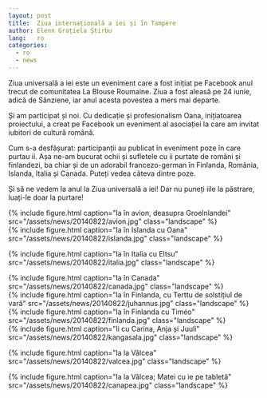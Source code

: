 ```yaml
---
layout: post
title:  Ziua internațională a iei și în Tampere
author: Elenn Grațiela Știrbu
lang:   ro
categories:
  - ro
  - news
---
```


Ziua universală a iei este un eveniment care a fost inițiat pe Facebook anul trecut de comunitatea La Blouse Roumaine. Ziua a fost aleasă pe 24 iunie, adică de Sânziene, iar anul acesta povestea a mers mai departe.

Și am participat și noi. Cu dedicație și profesionalism Oana, inițiatoarea proiectului, a creat pe Facebook un eveniment al asociației la care am invitat iubitori de cultură română.

Cum s-a desfășurat: participanții au publicat în eveniment poze în care purtau ii. Așa ne-am bucurat ochii și sufletele cu ii purtate de români și finlandezi, ba chiar și de un adorabil francezo-german în Finlanda, România, Islanda, Italia și Canada.
Puteți vedea câteva dintre poze.

Și să ne vedem la anul la Ziua universală a iei! Dar nu puneți iile la păstrare, luați-le doar la purtare!

<div class="row">
  <div class="col-md-6">
    {% include figure.html caption="Ia în avion, deasupra Groelnlandei" src="/assets/news/20140822/avion.jpg" class="landscape" %}
  </div>
  <div class="col-md-6">
    {% include figure.html caption="Ia în Islanda cu Oana" src="/assets/news/20140822/islanda.jpg" class="landscape" %}
  </div>
</div>

{% include figure.html caption="Ia în Italia cu Eltsu" src="/assets/news/20140822/italia.jpg" class="landscape" %}

<div class="row">
  <div class="col-md-6">
    {% include figure.html caption="Ia în Canada" src="/assets/news/20140822/canada.jpg" class="landscape" %}
  </div>
  <div class="col-md-6">
    {% include figure.html caption="Ia în Finlanda, cu Terttu de solstițiul de vară" src="/assets/news/20140822/juhannus.jpg" class="landscape" %}
  </div>
</div>

<div class="row">
  <div class="col-md-6">
    {% include figure.html caption="Ia în Finlanda cu Timéo" src="/assets/news/20140822/finlanda.jpg" class="landscape" %}
  </div>
  <div class="col-md-6">
    {% include figure.html caption="Ii cu Carina, Anja și Juuli" src="/assets/news/20140822/kangasala.jpg" class="landscape" %}
  </div>
</div>

{% include figure.html caption="Ia la Vâlcea" src="/assets/news/20140822/valcea.jpg" class="landscape" %}

{% include figure.html caption="Ia la Vâlcea; Matei cu ie pe tabletă" src="/assets/news/20140822/canapea.jpg" class="landscape" %}


